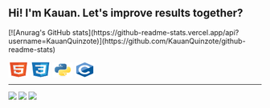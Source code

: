 ## Hi! I'm Kauan. Let's improve results together?
<div>
  [![Anurag's GitHub stats](https://github-readme-stats.vercel.app/api?username=KauanQuinzote)](https://github.com/KauanQuinzote/github-readme-stats)
</div>

<div style="display: inline_block"><br>
  
  <img align="center" alt="Kauan-HTML" height="30" width="40" src="https://raw.githubusercontent.com/devicons/devicon/master/icons/html5/html5-original.svg">
  <img align="center" alt="Kauan-CSS" height="30" width="40" src="https://raw.githubusercontent.com/devicons/devicon/master/icons/css3/css3-original.svg">
  <img align="center" alt="Kauan-Python" height="30" width="40" src="https://raw.githubusercontent.com/devicons/devicon/master/icons/python/python-original.svg">
  <img align="center" alt="Kauan-C" height="30" width="40" src="https://raw.githubusercontent.com/devicons/devicon/master/icons/c/c-original.svg">
  
</div>

<hr>

<div> 
  
  <a href="https://discord.gg/637669718236463114" target="_blank"><img src="https://img.shields.io/badge/Discord-7289DA?style=for-the-badge&logo=discord&logoColor=white" target="_blank"></a> 
  <a href = "mailto:kauandominguesdesouza@gmail.com"><img src="https://img.shields.io/badge/-Gmail-%23333?style=for-the-badge&logo=gmail&logoColor=red" target="_blank"></a>
  <a href="https://www.linkedin.com/in/kauan-domingues-3b8738209" target="_blank"><img src="https://img.shields.io/badge/-LinkedIn-%230077B5?style=for-the-badge&logo=linkedin&logoColor=white" target="_blank"></a>
  
</div>
  
